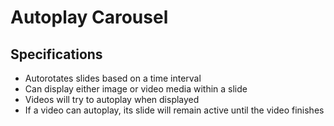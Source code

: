 # Autoplay Carousel

## Specifications

- Autorotates slides based on a time interval
- Can display either image or video media within a slide
- Videos will try to autoplay when displayed
- If a video can autoplay, its slide will remain active until the video finishes
